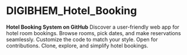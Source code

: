 # DIGIBHEM_Hotel_Booking
**Hotel Booking System on GitHub** Discover a user-friendly web app for hotel room bookings. Browse rooms, pick dates, and make reservations seamlessly. Customize the code to match your style. Open for contributions. Clone, explore, and simplify hotel bookings.
